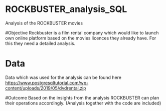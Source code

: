 # ROCKBUSTER_analysis_SQL 
Analysis of the ROCKBUSTER movies

#Objective
Rockbuster is a film rental company which would like to launch own online platform based on the movies licences they already have. For this they need a detailed analysis.

# Data 
Data which was used for the analysis can be found here https://www.postgresqltutorial.com/wp-content/uploads/2019/05/dvdrental.zip

#Outcome
Based on the insights from the analysis ROCKBUSTER can plan their operations accordingly. (Analysis together with the code are included)
